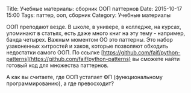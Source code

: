 Title: Учебные материалы: сборник ООП паттернов
Date: 2015-10-17 15:00
Tags: паттер, ооп, сборник
Category: Учебные материалы

ООП преподают везде. В школе, в универе, в колледже, на курсах, упоминают в статьях, есть даже много книг на эту тему - например, банда четырех.
Важным моментом ОО это паттерны. Это набор узаконенных хитростей и хаков, которые позволяют обходить недостатки самого ООП. 
По ссылке [https://github.com/faif/python-patterns](https://github.com/faif/python-patterns)  вы сможете найти готовый код для множества паттернов.

А как вы считаете, где ООП устапает ФП (функциональному программированию), а где превосходит?